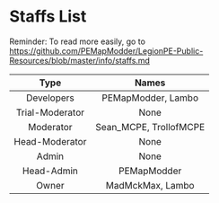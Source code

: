 Staffs List
===
Reminder: To read more easily, go to https://github.com/PEMapModder/LegionPE-Public-Resources/blob/master/info/staffs.md

| Type | Names |
| :--: | :--: |
| Developers | PEMapModder, Lambo |
| Trial-Moderator | None |
| Moderator | Sean_MCPE, TrollofMCPE |
| Head-Moderator | None |
| Admin | None |
| Head-Admin | PEMapModder |
| Owner | MadMckMax, Lambo |
